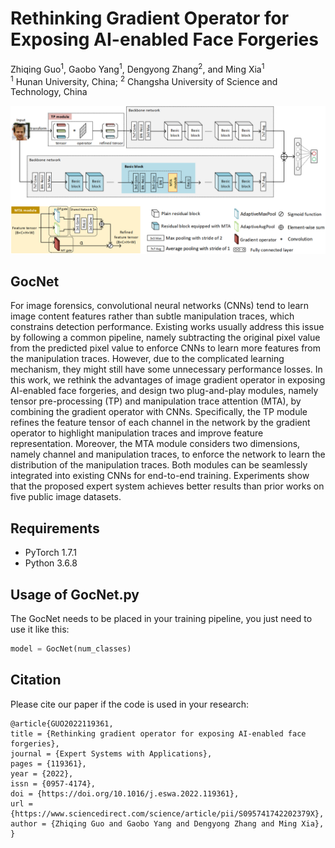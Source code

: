 # Rethinking Gradient Operator for Exposing AI-enabled Face Forgeries

Zhiqing Guo<sup>1</sup>, 
Gaobo Yang<sup>1</sup>,
Dengyong Zhang<sup>2</sup>,
and Ming Xia<sup>1</sup></br>
<sup>1</sup> Hunan University, China; 
<sup>2</sup> Changsha University of Science and Technology, China</br>

<img src="GocNet.png" alt="demo" width="800"/>

## GocNet
For image forensics, convolutional neural networks (CNNs) tend to learn image content features rather than subtle manipulation traces, which constrains detection performance. Existing works usually address this issue by following a common pipeline, namely subtracting the original pixel value from the predicted pixel value to enforce CNNs to learn more features from the manipulation traces. However, due to the complicated learning mechanism, they might still have some unnecessary performance losses. In this work, we rethink the advantages of image gradient operator in exposing AI-enabled face forgeries, and design two plug-and-play modules, namely tensor pre-processing (TP) and manipulation trace attention (MTA), by combining the gradient operator with CNNs. Specifically, the TP module refines the feature tensor of each channel in the network by the gradient operator to highlight manipulation traces and improve feature representation. Moreover, the MTA module considers two dimensions, namely channel and manipulation traces, to enforce the network to learn the distribution of the manipulation traces. Both modules can be seamlessly integrated into existing CNNs for end-to-end training. Experiments show that the proposed expert system achieves better results than prior works on five public image datasets.

## Requirements
- PyTorch 1.7.1
- Python 3.6.8

## Usage of GocNet.py
The GocNet needs to be placed in your training pipeline, you just need to use it like this:
```python
model = GocNet(num_classes)
```

## Citation
Please cite our paper if the code is used in your research:
```
@article{GUO2022119361,
title = {Rethinking gradient operator for exposing AI-enabled face forgeries},
journal = {Expert Systems with Applications},
pages = {119361},
year = {2022},
issn = {0957-4174},
doi = {https://doi.org/10.1016/j.eswa.2022.119361},
url = {https://www.sciencedirect.com/science/article/pii/S095741742202379X},
author = {Zhiqing Guo and Gaobo Yang and Dengyong Zhang and Ming Xia},
}
```
